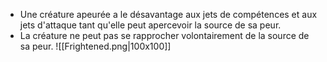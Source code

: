  + Une créature apeurée a le désavantage aux jets de compétences et aux jets d'attaque tant qu'elle peut apercevoir la source de sa peur.
 + La créature ne peut pas se rapprocher volontairement de la source de sa peur.
![[Frightened.png\|100x100]]

